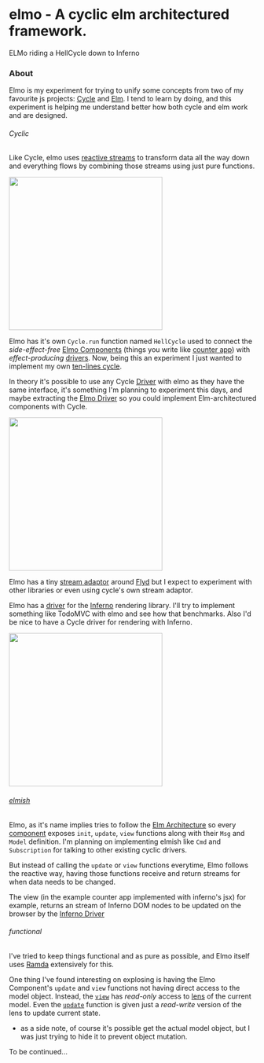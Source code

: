 # elmo - A cyclic elm architectured framework.

ELMo riding a HellCycle down to Inferno

### About

Elmo is my experiment for trying to unify some concepts from two of
my favourite js projects: [Cycle][cycle] and [Elm][elm].
I tend to learn by doing, and this experiment is helping me
understand better how both cycle and elm work and are designed.

###### Cyclic

Like Cycle, elmo uses [reactive streams][reactive] 
to transform data all the way down and everything
flows by combining those streams using just pure functions.

<img src="https://raw.githubusercontent.com/vic/elmo/master/etc/hellcycle.jpg" width="312">

Elmo has it's own `Cycle.run` function named 
`HellCycle`
used to connect the _side-effect-free_ [Elmo Components][component] 
(things you write like [counter app][counter]) with
_effect-producing_ [drivers](http://cycle.js.org/drivers.html).
Now, being this an experiment I just wanted to implement my own [ten-lines cycle][hellcycle].

In theory it's possible to use any Cycle [Driver](http://cycle.js.org/drivers.html) with elmo as they
have the same interface, it's something I'm planning to experiment this days, and maybe extracting the
[Elmo Driver][elmo_driver] so you could implement Elm-architectured components with Cycle.

<img src="https://raw.githubusercontent.com/vic/elmo/master/etc/elmodriver.gif" width="312">

Elmo has a tiny [stream adaptor][stream] around [Flyd][flyd] but
I expect to experiment with other libraries or even using cycle's
own stream adaptor.

Elmo has a [driver][inferno_driver] for the [Inferno](https://github.com/trueadm/inferno) rendering library.
I'll try to implement something like TodoMVC with elmo and see how that benchmarks.
Also I'd be nice to have a Cycle driver for rendering with Inferno.

<img src="https://raw.githubusercontent.com/vic/elmo/master/etc/hellmo.gif" width="312">

###### [elmish](http://guide.elm-lang.org/architecture/index.html)

Elmo, as it's name implies tries to follow the [Elm Architecture](http://guide.elm-lang.org/architecture/index.html)
so every [component][counter] exposes `init`, `update`, `view` functions along with their `Msg` and `Model` definition.
I'm planning on implementing elmish like `Cmd` and `Subscription` for talking to other existing cyclic drivers.

But instead of calling the `update` or `view` functions everytime, Elmo follows the reactive way, having those
functions receive and return streams for when data needs to be changed.

The view (in the example counter app implemented with inferno's jsx) for example, returns an stream of Inferno DOM
nodes to be updated on the browser by the [Inferno Driver][inferno_driver]

###### functional

I've tried to keep things functional and as pure as possible, and Elmo itself uses [Ramda](ramdajs.com) extensively for this.

One thing I've found interesting on explosing is having the 
Elmo Component's `update` and `view` functions not having direct access to the model object.
Instead, the [`view`][view] has *read-only* access to [lens](http://ramdajs.com/docs/#lens) of the current model.
Even the [`update`][update] function is given just a *read-write* version of the lens to update current state.
- as a side note, of course it's possible get the actual model object, but I was just trying to hide it
to prevent object mutation.


To be continued...


[cycle]: http://cycle.js.org
[elm]: http://elm-lang.org
[flyd]: https://github.com/paldepind/flyd
[stream]: https://github.com/vic/elmo/blob/master/src/stream/flyd_adapter.js
[hellcycle]: https://github.com/vic/elmo/blob/master/src/hellcycle/index.js
[component]: https://github.com/vic/elmo/blob/master/src/elmo/component.js
[elmo_driver]: https://github.com/vic/elmo/blob/master/src/elmo/driver.js
[counter]: https://github.com/vic/elmo/blob/master/examples/counter.js
[inferno_driver]: https://github.com/vic/elmo/blob/master/src/inferno.js
[reactive]: https://gist.github.com/staltz/868e7e9bc2a7b8c1f754
[cyclic_example]: https://github.com/vic/elmo/blob/master/examples/index.js
[view]: https://github.com/vic/elmo/blob/master/examples/counter.js#L40
[update]: https://github.com/vic/elmo/blob/master/examples/counter.js#L33
